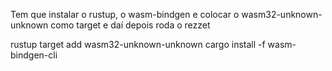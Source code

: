 Tem que instalar o rustup, o wasm-bindgen e colocar o wasm32-unknown-unknown como target e daí depois roda o rezzet

rustup target add wasm32-unknown-unknown
cargo install -f wasm-bindgen-cli